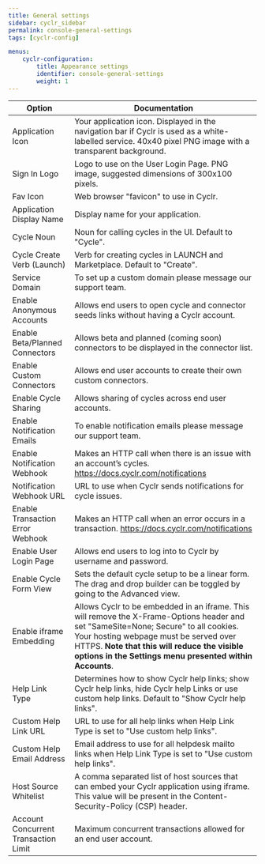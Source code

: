 ```yaml
---
title: General settings
sidebar: cyclr_sidebar
permalink: console-general-settings
tags: [cyclr-config]

menus:
    cyclr-configuration:
        title: Appearance settings
        identifier: console-general-settings
        weight: 1
---
```


| Option | Documentation |
| --- | --- |
| Application Icon | Your application icon. Displayed in the navigation bar if Cyclr is used as a white-labelled service.  40x40 pixel PNG image with a transparent background. |
| Sign In Logo | Logo to use on the User Login Page.  PNG image, suggested dimensions of 300x100 pixels. |
| Fav Icon | Web browser "favicon" to use in Cyclr. |
| Application Display Name | Display name for your application. |
| Cycle Noun | Noun for calling cycles in the UI. Default to "Cycle". |
| Cycle Create Verb (Launch) | Verb for creating cycles in LAUNCH and Marketplace. Default to "Create". |
| Service Domain | To set up a custom domain please message our support team. |
| Enable Anonymous Accounts | Allows end users to open cycle and connector seeds links without having a Cyclr account. |
| Enable Beta/Planned Connectors | Allows beta and planned (coming soon) connectors to be displayed in the connector list.|
| Enable Custom Connectors | Allows end user accounts to create their own custom connectors. |
| Enable Cycle Sharing | Allows sharing of cycles across end user accounts. |
| Enable Notification Emails | To enable notification emails please message our support team.
| Enable Notification Webhook | Makes an HTTP call when there is an issue with an account’s cycles. https://docs.cyclr.com/notifications |
|	Notification Webhook URL | URL to use when Cyclr sends notifications for cycle issues. |
| Enable Transaction Error Webhook | Makes an HTTP call when an error occurs in a transaction. https://docs.cyclr.com/notifications |
| Enable User Login Page | Allows end users to log into to Cyclr by username and password. |
| Enable Cycle Form View | Sets the default cycle setup to be a linear form. The drag and drop builder can be toggled by going to the Advanced view. |
| Enable iframe Embedding | Allows Cyclr to be embedded in an iframe. This will remove the X-Frame-Options header and set "SameSite=None; Secure" to all cookies. Your hosting webpage must be served over HTTPS. **Note that this will reduce the visible options in the Settings menu presented within Accounts**. |
| Help Link Type | Determines how to show Cyclr help links; show Cyclr help links, hide Cyclr help Links or use custom help links. Default to "Show Cyclr help links". |
| Custom Help Link URL | URL to use for all help links when Help Link Type is set to "Use custom help links". |
| Custom Help Email Address | Email address to use for all helpdesk mailto links when Help Link Type is set to "Use custom help links". |
| Host Source Whitelist | A comma separated list of host sources that can embed your Cyclr application using iframe. This value will be present in the Content-Security-Policy (CSP) header. |
| Account Concurrent Transaction Limit | Maximum concurrent transactions allowed for an end user account. |
